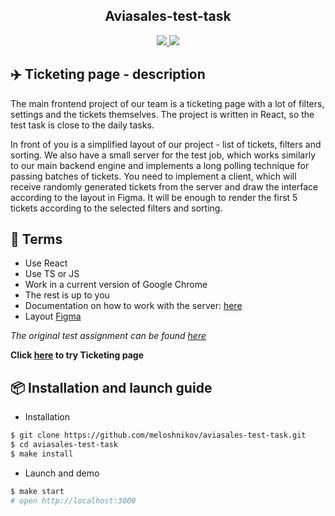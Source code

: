 <h2 align="center"> Aviasales-test-task </h2>

<div align="center">
    <a href="https://github.com/meloshnikov/aviasales-test-task/actions">
		<img src="https://github.com/meloshnikov/aviasales-test-task/workflows/linter-check/badge.svg" />
	</a>
    <a href="https://codeclimate.com/github/meloshnikov/aviasales-test-task/maintainability">
        <img src="https://api.codeclimate.com/v1/badges/116da556208626e1d451/maintainability" />
    </a>
</div>

## :airplane: Ticketing page - description 

The main frontend project of our team is a ticketing page with a lot of filters, settings and the tickets themselves.
The project is written in React, so the test task is close to the daily tasks.

In front of you is a simplified layout of our project - list of tickets, filters and sorting. We also have a small server for the test job, which works similarly to our main backend engine and implements a long polling technique for passing batches of tickets. You need to implement a client, which will receive randomly generated tickets from the server and draw the interface according to the layout in Figma. It will be enough to render the first 5 tickets according to the selected filters and sorting.

## :bookmark_tabs: Terms

- Use React
- Use TS or JS
- Work in a current version of Google Chrome
- The rest is up to you
- Documentation on how to work with the server: [here](https://github.com/KosyanMedia/test-tasks/blob/master/aviasales_frontend/server.md)
- Layout [Figma](https://github.com/KosyanMedia/test-tasks/raw/f0f60244b045928746188a86ba4f76ddb5515111/aviasales_frontend/Aviasales%20Test%20Task.fig)

*The original test assignment can be found [here](https://github.com/KosyanMedia/test-tasks/tree/master/aviasales_frontend)*

**Click [here](https://rising-sun.vercel.app/) to try Ticketing page**

## :package: Installation and launch guide
* Installation
```sh
$ git clone https://github.com/meloshnikov/aviasales-test-task.git
$ cd aviasales-test-task
$ make install
```

* Launch and demo
```sh
$ make start
# open http://localhost:3000
```
